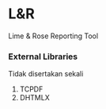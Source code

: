 # L&R
Lime & Rose Reporting Tool

### External Libraries
Tidak disertakan sekali
1. TCPDF
1. DHTMLX
